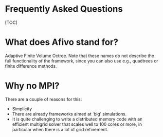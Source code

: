 # Frequently Asked Questions

[TOC]

# What does Afivo stand for?

Adaptive Finite Volume Octree. Note that these names do not describe the full
functionality of the framework, since you can also use e.g., quadtrees or finite
difference methods.

# Why no MPI?

There are a couple of reasons for this:

* Simplicity
* There are already frameworks aimed at 'big' simulations.
* It is quite challenging to write a distributed memory code with an efficient
  multigrid solver that scales well to 100 cores or more, in particular when
  there is a lot of grid refinement.

